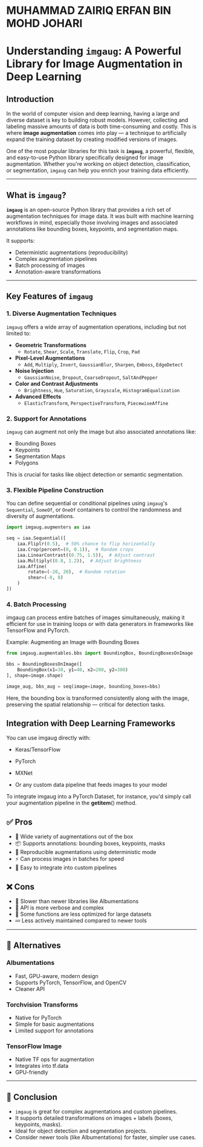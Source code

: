 # MUHAMMAD ZAIRIQ ERFAN BIN MOHD JOHARI
# Understanding `imgaug`: A Powerful Library for Image Augmentation in Deep Learning

## Introduction

In the world of computer vision and deep learning, having a large and diverse dataset is key to building robust models. However, collecting and labeling massive amounts of data is both time-consuming and costly. This is where **image augmentation** comes into play — a technique to artificially expand the training dataset by creating modified versions of images.

One of the most popular libraries for this task is **`imgaug`**, a powerful, flexible, and easy-to-use Python library specifically designed for image augmentation. Whether you're working on object detection, classification, or segmentation, `imgaug` can help you enrich your training data efficiently.

---

## What is `imgaug`?

**`imgaug`** is an open-source Python library that provides a rich set of augmentation techniques for image data. It was built with machine learning workflows in mind, especially those involving images and associated annotations like bounding boxes, keypoints, and segmentation maps.

It supports:
- Deterministic augmentations (reproducibility)
- Complex augmentation pipelines
- Batch processing of images
- Annotation-aware transformations

---

## Key Features of `imgaug`

### 1. Diverse Augmentation Techniques

`imgaug` offers a wide array of augmentation operations, including but not limited to:

- **Geometric Transformations**  
  - `Rotate`, `Shear`, `Scale`, `Translate`, `Flip`, `Crop`, `Pad`
- **Pixel-Level Augmentations**  
  - `Add`, `Multiply`, `Invert`, `GaussianBlur`, `Sharpen`, `Emboss`, `EdgeDetect`
- **Noise Injection**  
  - `GaussianNoise`, `Dropout`, `CoarseDropout`, `SaltAndPepper`
- **Color and Contrast Adjustments**  
  - `Brightness`, `Hue`, `Saturation`, `Grayscale`, `HistogramEqualization`
- **Advanced Effects**  
  - `ElasticTransform`, `PerspectiveTransform`, `PiecewiseAffine`

### 2. Support for Annotations

`imgaug` can augment not only the image but also associated annotations like:

- Bounding Boxes
- Keypoints
- Segmentation Maps
- Polygons

This is crucial for tasks like object detection or semantic segmentation.

### 3. Flexible Pipeline Construction

You can define sequential or conditional pipelines using `imgaug`'s `Sequential`, `SomeOf`, or `OneOf` containers to control the randomness and diversity of augmentations.

```python
import imgaug.augmenters as iaa

seq = iaa.Sequential([
    iaa.Fliplr(0.5),  # 50% chance to flip horizontally
    iaa.Crop(percent=(0, 0.1)),  # Random crops
    iaa.LinearContrast((0.75, 1.5)),  # Adjust contrast
    iaa.Multiply((0.8, 1.2)),  # Adjust brightness
    iaa.Affine(
        rotate=(-20, 20),  # Random rotation
        shear=(-8, 8)
    )
])
```
### 4. Batch Processing
imgaug can process entire batches of images simultaneously, making it efficient for use in training loops or with data generators in frameworks like TensorFlow and PyTorch.

Example: Augmenting an Image with Bounding Boxes
```python
from imgaug.augmentables.bbs import BoundingBox, BoundingBoxesOnImage

bbs = BoundingBoxesOnImage([
    BoundingBox(x1=30, y1=40, x2=200, y2=300)
], shape=image.shape)

image_aug, bbs_aug = seq(image=image, bounding_boxes=bbs)
```
Here, the bounding box is transformed consistently along with the image, preserving the spatial relationship — critical for detection tasks.

Integration with Deep Learning Frameworks
---
You can use imgaug directly with:

- Keras/TensorFlow

- PyTorch

- MXNet

- Or any custom data pipeline that feeds images to your model

To integrate imgaug into a PyTorch Dataset, for instance, you'd simply call your augmentation pipeline in the __getitem__() method.

## ✅ Pros

- 🔧 Wide variety of augmentations out of the box
- 📦 Supports annotations: bounding boxes, keypoints, masks
- 🔁 Reproducible augmentations using deterministic mode
- ⚡ Can process images in batches for speed
- 🧩 Easy to integrate into custom pipelines

## ❌ Cons

- 🐢 Slower than newer libraries like Albumentations
- 🧱 API is more verbose and complex
- 🔧 Some functions are less optimized for large datasets
- 💤 Less actively maintained compared to newer tools

---

## 🔁 Alternatives

### Albumentations
- Fast, GPU-aware, modern design
- Supports PyTorch, TensorFlow, and OpenCV
- Cleaner API

### Torchvision Transforms
- Native for PyTorch
- Simple for basic augmentations
- Limited support for annotations

### TensorFlow Image
- Native TF ops for augmentation
- Integrates into tf.data
- GPU-friendly

---

## 🧪 Conclusion

- `imgaug` is great for complex augmentations and custom pipelines.
- It supports detailed transformations on images + labels (boxes, keypoints, masks).
- Ideal for object detection and segmentation projects.
- Consider newer tools (like Albumentations) for faster, simpler use cases.
